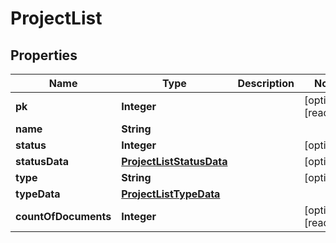 

# ProjectList

## Properties

Name | Type | Description | Notes
------------ | ------------- | ------------- | -------------
**pk** | **Integer** |  |  [optional] [readonly]
**name** | **String** |  | 
**status** | **Integer** |  |  [optional]
**statusData** | [**ProjectListStatusData**](ProjectListStatusData.md) |  |  [optional]
**type** | **String** |  |  [optional]
**typeData** | [**ProjectListTypeData**](ProjectListTypeData.md) |  | 
**countOfDocuments** | **Integer** |  |  [optional] [readonly]



